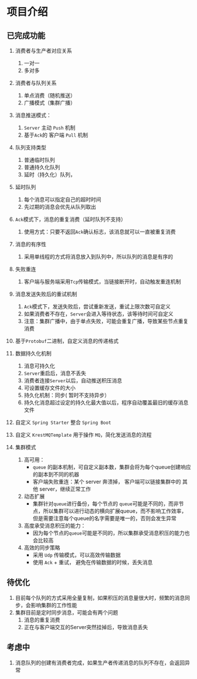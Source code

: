 # 项目介绍

## 已完成功能

1. 消费者与生产者对应关系
   1. 一对一
   2. 多对多
2. 消费者与队列关系
   1. 单点消费（随机推送）
   2. 广播模式（集群广播）
3. 消息推送模式：
   1. `Server` 主动 `Push` 机制
   2. 基于`Ack`的 客户端 `Pull` 机制
4. 队列支持类型
   1. 普通临时队列
   2. 普通持久化队列
   3. 延时（持久化）队列，
5. 延时队列
   1. 每个消息可以指定自己的超时时间
   2. 先过期的消息会优先从队列取出
6. `Ack`模式下，消息的重复消费（延时队列不支持）
   1. 使用方式：只要不返回`Ack`确认标志，该消息就可以一直被重复消费

7. 消息的有序性
   1. 采用单线程的方式将消息放入到队列中，所以队列的消息是有序的

8. 失败重连
   1. 客户端与服务端采用`Tcp`传输模式，当链接断开时，自动触发重连机制

9. 消息发送失败后的重试机制
   1. `Ack`模式下，发送失败后，尝试重新发送，重试上限次数可自定义
   2. 如果消费者不存在，`Server`会进入等待状态，该等待时间可自定义
   3. 注意：集群广播中，由于单点失败，可能会重复广播，导致某些节点重复消费
10. 基于`Protobuf`二进制，自定义消息的传递格式
11. 数据持久化机制
    1. 消息可持久化
    2. `Server`重启后，消息不丢失
    3. 消费者连接`Server`以后，自动推送积压消息
    4. 可设置缓存文件的大小
    5. 持久化机制：同步( 暂时不支持异步）
    6. 持久化消息超过设定的持久化最大值以后，程序自动覆盖最旧的缓存消息文件
12. 自定义 `Spring Starter` 整合 `Spring Boot`
13. 自定义 `KrestMQTemplate` 用于操作 `MQ`，简化发送消息的流程
14. 集群模式
    1. 高可用：
       + `queue` 的副本机制，可自定义副本数，集群会将为每个queue创建响应的副本到不同的机器
       + 客户端失败重连：某个 server 奔溃掉， 客户端可以链接集群中的 其他 server，继续正常工作
    2. 动态扩展
       + 集群针对`queue`进行备份，每个节点的 `queue`可能是不同的，而非节点，所以集群可以进行动态的横向扩展queue，而不影响工作效率，但是需要注意每个queue的名字需要是唯一的，否则会发生异常
    3. 高度承受消息积压的能力：
       + 因为每个节点的`queue`可能是不同的，所以集群承受消息积压的能力也会比较高
    4. 高效的同步策略
       + 采用 `Udp` 传输模式，可以高效传输数据
       + 使用 `Ack` + 重试， 避免在传输数据的时候，丢失消息




## 待优化

1. 目前每个队列的方式采用全量复制，如果积压的消息量很大时，频繁的消息同步，会影响集群的工作性能
2. 集群目前是定时同步消息，可能会有两个问题
   1. 消息的重复消费
   2. 正在与客户端交互的Server突然挂掉后，导致消息丢失



## 考虑中

1. 消息队列的创建有消费者完成，如果生产者传递消息的队列不存在，会返回异常
